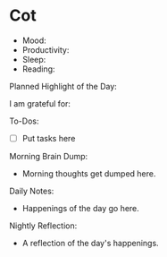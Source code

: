 # Cot

- Mood: 
- Productivity: 
- Sleep: 
- Reading: 

Planned Highlight of the Day:

I am grateful for: 

To-Dos:
- [ ] Put tasks here


Morning Brain Dump:
- Morning thoughts get dumped here.

Daily Notes:
- Happenings of the day go here.


Nightly Reflection: 
- A reflection of the day's happenings.





